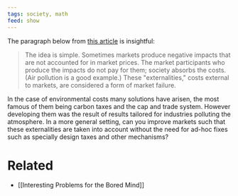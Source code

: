 ```yaml
---
tags: society, math
feed: show
---
```


The paragraph below from [this article](https://www.vox.com/energy-and-environment/2017/6/15/15796202/map-carbon-pricing-across-the-globe) is insightful:

> The idea is simple. Sometimes markets produce negative impacts that are not accounted for in market prices. The market participants who produce the impacts do not pay for them; society absorbs the costs. (Air pollution is a good example.) These "externalities," costs external to markets, are considered a form of market failure.

In the case of environmental costs many solutions have arisen, the most famous of them being carbon taxes and the cap and trade system. However developing them was the result of results tailored for industries polluting the atmosphere. In a more general setting, can you improve markets such that these externalities are taken into account without the need for ad-hoc fixes such as specially design taxes and other mechanisms?

# Related
- [[Interesting Problems for the Bored Mind]]